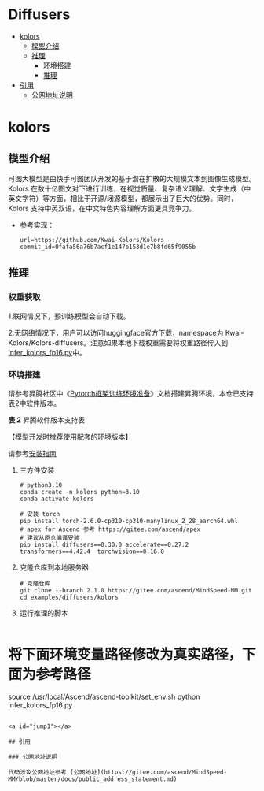 # Diffusers

- [kolors](#kolors)
  - [模型介绍](#模型介绍)
  - [推理](#推理)
    - [环境搭建](#环境搭建)
    - [推理](#推理)
- [引用](#jump1)
  - [公网地址说明](#公网地址说明)

# kolors

## 模型介绍

可图大模型是由快手可图团队开发的基于潜在扩散的大规模文本到图像生成模型。Kolors 在数十亿图文对下进行训练，在视觉质量、复杂语义理解、文字生成（中英文字符）等方面，相比于开源/闭源模型，都展示出了巨大的优势。同时，Kolors 支持中英双语，在中文特色内容理解方面更具竞争力。

- 参考实现：

  ```
  url=https://github.com/Kwai-Kolors/Kolors
  commit_id=0fafa56a76b7acf1e147b153d1e7b8fd65f9055b
  ```

## 推理

### 权重获取

1.联网情况下，预训练模型会自动下载。

2.无网络情况下，用户可以访问huggingface官方下载，namespace为 Kwai-Kolors/Kolors-diffusers。注意如果本地下载权重需要将权重路径传入到[infer_kolors_fp16.py](infer_kolors_fp16.py)中。

### 环境搭建

  请参考昇腾社区中《[Pytorch框架训练环境准备](https://www.hiascend.com/document/detail/zh/ModelZoo/pytorchframework/ptes)》文档搭建昇腾环境，本仓已支持表2中软件版本。

  **表 2**  昇腾软件版本支持表

【模型开发时推荐使用配套的环境版本】

请参考[安装指南](https://gitee.com/ascend/MindSpeed-MM/blob/master/docs/user-guide/installation.md)

1. 三方件安装

    ```shell
    # python3.10
    conda create -n kolors python=3.10
    conda activate kolors

    # 安装 torch 
    pip install torch-2.6.0-cp310-cp310-manylinux_2_28_aarch64.whl
    # apex for Ascend 参考 https://gitee.com/ascend/apex
    # 建议从原仓编译安装
    pip install diffusers==0.30.0 accelerate==0.27.2 transformers==4.42.4  torchvision==0.16.0
    ```

2. 克隆仓库到本地服务器

    ```shell
    # 克隆仓库
    git clone --branch 2.1.0 https://gitee.com/ascend/MindSpeed-MM.git
    cd examples/diffusers/kolors
    ```

3. 运行推理的脚本

    ```shell

# 将下面环境变量路径修改为真实路径，下面为参考路径

   source /usr/local/Ascend/ascend-toolkit/set_env.sh
   python infer_kolors_fp16.py

   ```

<a id="jump1"></a>

## 引用

### 公网地址说明

代码涉及公网地址参考 [公网地址](https://gitee.com/ascend/MindSpeed-MM/blob/master/docs/public_address_statement.md)
